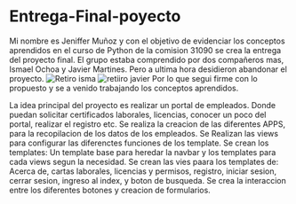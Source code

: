 # Entrega-Final-poyecto
Mi nombre es Jeniffer Muñoz y con el objetivo de evidenciar los conceptos aprendidos en el curso de Python de la comision 31090 se crea la entrega del proyecto final.
El grupo estaba comprendido por dos compañeros mas, Ismael Ochoa y Javier Martines. Pero a ultima hora desidieron abandonar el proyecto.
![Retiro isma](https://user-images.githubusercontent.com/110199857/188531802-32560d0a-4c07-4119-9fdc-bb3fc0819108.png)
![retiiro javier](https://user-images.githubusercontent.com/110199857/188531872-fadce0c6-5693-45f8-8cdf-6990a10796f3.png)
Por lo que segui firme con lo propuesto y se a venido trabajando los conceptos aprendidos.

La idea principal del proyecto es realizar un portal de empleados. Donde puedan solicitar certificados laborales, licencias, conocer un poco del portal, 
realizar el registro etc.
Se realiza la creacion de las diferentes APPS, para la recopilacion de los datos de los empleados.
Se Realizan las views para configurar las diferenctes funciones de los template.
Se crean los templates: Un template base para heredar la navbar y los templates para cada views segun la necesidad.
Se crean las vies paara los templates de: Acerca de, cartas laborales, licencias y permisos, registro, iniciar sesion, cerrar sesion, ingreso al index, y boton de busqueda.
Se crea la interaccion entre los diferentes botones y creacion de formularios.

